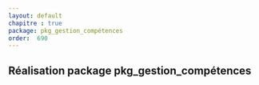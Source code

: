 ```yaml
---
layout: default
chapitre : true
package: pkg_gestion_compétences
order:  690
---
```


## Réalisation package pkg_gestion_compétences

